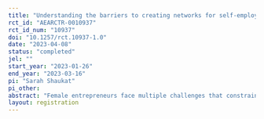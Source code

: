 ```yaml
---
title: "Understanding the barriers to creating networks for self-employed women in Pakistan"
rct_id: "AEARCTR-0010937"
rct_id_num: "10937"
doi: "10.1257/rct.10937-1.0"
date: "2023-04-08"
status: "completed"
jel: ""
start_year: "2023-01-26"
end_year: "2023-03-16"
pi: "Sarah Shaukat"
pi_other:
abstract: "Female entrepreneurs face multiple challenges that constrain their ability to grow their businesses. For example, in developing countries like Pakistan, with unprogressive social norms, women face challenges such as lack of mobility, market access, capital, skills, information, social networks, etc. As a result, women-run firms are usually informal, small-scale, and operate from home. Given this context, I aim to explore whether networking skills and network access help small-scale female business owners have better business outcomes. Moreover, I study why women do not form networks with other self-employed women on their own. I focus on two potential reasons: the need for family support to interact with people outside the home and competition with other small-scale female business owners. I also study whether these preferences differentially vary by loan growth, confidence, and trust levels. I use a randomized evaluation strategy and embed an experiment within phone surveys. I prime respondents in the two treatment groups to increase the salience of family support/involvement in business discussions or competition and then measure the impact on their preference for networking with other self-employed women."
layout: registration
---
```


